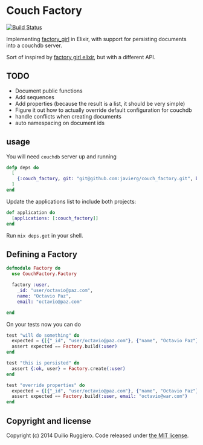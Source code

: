 Couch Factory
============

[![Build Status](https://travis-ci.org/javierg/couch_factory.png)](https://travis-ci.org/javierg/couch_factory)

Implementing [factory_girl](http://github.com/thoughtbot/factory_girl) in Elixir, with support for persisting documents into a couchdb server.

Sort of inspired by [factory girl elixir](https://github.com/sinetris/factory_girl_elixir), but with a different API.

## TODO

* Document public functions
* Add sequences
* Add properties (because the result is a list, it should be very simple)
* Figure it out how to actually override default configuration for couchdb
* handle conflicts when creating documents
* auto namespacing on document ids


## usage

You will need `couchdb` server up and running

```elixir
defp deps do
  [
    {:couch_factory, git: "git@github.com:javierg/couch_factory.git", branch: "master"}
  ]
end
```

Update the applications list to include both projects:

```elixir
def application do
  [applications: [:couch_factory]]
end
```

Run `mix deps.get` in your shell.


## Defining a Factory

```elixir
defmodule Factory do
  use CouchFactory.Factory

  factory :user,
    _id: "user/octavio@paz.com",
    name: "Octavio Paz",
    email: "octavio@paz.com"

end
```

On your tests now you can do

```elixir
test "will do something" do
  expected = {[{"_id", "user/octavio@paz.com"}, {"name", "Octavio Paz"}, {"email", "octavio@paz.com"}]}
  assert expected == Factory.build(:user)
end

test "this is persisted" do
  assert {:ok, user} = Factory.create(:user)
end

test "override properties" do
  expected = {[{"_id", "user/octavio@paz.com"}, {"name", "Octavio Paz"}, {"email", "octavio@war.com"}]}
  assert expected == Factory.build(:user, email: "octavio@war.com")
end
```

## Copyright and license

Copyright (c) 2014 Duilio Ruggiero. Code released under [the MIT license](LICENSE).
